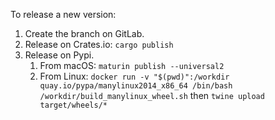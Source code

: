 To release a new version:

1. Create the branch on GitLab.
2. Release on Crates.io: `cargo publish`
3. Release on Pypi.
   1. From macOS: `maturin publish --universal2`
   2. From Linux: `docker run -v "$(pwd)":/workdir quay.io/pypa/manylinux2014_x86_64 /bin/bash /workdir/build_manylinux_wheel.sh` then `twine upload target/wheels/*`

